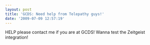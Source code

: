 ```yaml
---
layout: post
title: 'GCDS: Need help from Telepathy guys!'
date: '2009-07-09 12:57:19'
---
```


<p>HELP please contact me if you are at GCDS! Wanna test the Zeitgeist integration!</p>